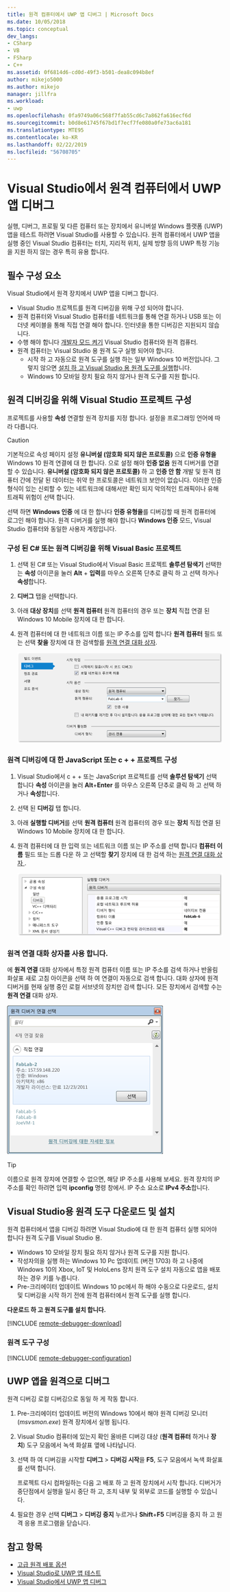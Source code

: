 ```yaml
---
title: 원격 컴퓨터에서 UWP 앱 디버그 | Microsoft Docs
ms.date: 10/05/2018
ms.topic: conceptual
dev_langs:
- CSharp
- VB
- FSharp
- C++
ms.assetid: 0f6814d6-cd0d-49f3-b501-dea8c094b8ef
author: mikejo5000
ms.author: mikejo
manager: jillfra
ms.workload:
- uwp
ms.openlocfilehash: 0fa9749a06c568f7fab55cd6c7a862fa616ecf6d
ms.sourcegitcommit: b0d8e61745f67bd1f7ecf7fe080a0fe73ac6a181
ms.translationtype: MTE95
ms.contentlocale: ko-KR
ms.lasthandoff: 02/22/2019
ms.locfileid: "56708705"
---
```

# <a name="debug-uwp-apps-on-remote-machines-from-visual-studio"></a>Visual Studio에서 원격 컴퓨터에서 UWP 앱 디버그

실행, 디버그, 프로필 및 다른 컴퓨터 또는 장치에서 유니버설 Windows 플랫폼 (UWP) 앱을 테스트 하려면 Visual Studio를 사용할 수 있습니다. 원격 컴퓨터에서 UWP 앱을 실행 중인 Visual Studio 컴퓨터는 터치, 지리적 위치, 실제 방향 등의 UWP 특정 기능을 지원 하지 않는 경우 특히 유용 합니다.

##  <a name="BKMK_Prerequisites"></a> 필수 구성 요소

Visual Studio에서 원격 장치에서 UWP 앱을 디버그 합니다.

- Visual Studio 프로젝트를 원격 디버깅을 위해 구성 되어야 합니다.
- 원격 컴퓨터와 Visual Studio 컴퓨터를 네트워크를 통해 연결 하거나 USB 또는 이더넷 케이블을 통해 직접 연결 해야 합니다. 인터넷을 통한 디버깅은 지원되지 않습니다.
- 수행 해야 합니다 [개발자 모드 켜기](/windows/uwp/get-started/enable-your-device-for-development) Visual Studio 컴퓨터와 원격 컴퓨터.
- 원격 컴퓨터는 Visual Studio 용 원격 도구 실행 되어야 합니다.
  - 시작 하 고 자동으로 원격 도구를 실행 하는 일부 Windows 10 버전입니다. 그렇지 않으면 [설치 하 고 Visual Studio 용 원격 도구를 실행](#BKMK_download)합니다.
  - Windows 10 모바일 장치 필요 하지 않거나 원격 도구를 지원 합니다.

##  <a name="BKMK_ConnectVS"></a> 원격 디버깅을 위해 Visual Studio 프로젝트 구성
<a name="BKMK_DirectConnect"></a> 프로젝트를 사용할 **속성** 연결할 원격 장치를 지정 합니다. 설정을 프로그래밍 언어에 따라 다릅니다.

> [!CAUTION]
> 기본적으로 속성 페이지 설정 **유니버설 (암호화 되지 않은 프로토콜)** 으로 **인증 유형을** Windows 10 원격 연결에 대 한 합니다. 으로 설정 해야 **인증 없음** 원격 디버거를 연결할 수 있습니다. **유니버설 (암호화 되지 않은 프로토콜)** 하 고 **인증 안 함** 개발 및 원격 컴퓨터 간에 전달 된 데이터는 취약 한 프로토콜은 네트워크 보안이 없습니다. 이러한 인증 형식이 있는 신뢰할 수 있는 네트워크에 대해서만 확인 되지 악의적인 트래픽이나 유해 트래픽 위험이 선택 합니다.
>
>선택 하면 **Windows 인증** 에 대 한 합니다 **인증 유형을**를 디버깅할 때 원격 컴퓨터에 로그인 해야 합니다. 원격 디버거를 실행 해야 합니다 **Windows 인증** 모드, Visual Studio 컴퓨터와 동일한 사용자 계정입니다.

###  <a name="BKMK_Choosing_the_remote_device_for_C__and_Visual_Basic_projects"></a> 구성 된 C# 또는 원격 디버깅을 위해 Visual Basic 프로젝트

1. 선택 된 C# 또는 Visual Studio에서 Visual Basic 프로젝트 **솔루션 탐색기** 선택한는 **속성** 아이콘을 눌러 **Alt** +  **입력**를 마우스 오른쪽 단추로 클릭 하 고 선택 하거나 **속성**합니다.

1.  **디버그** 탭을 선택합니다.

1.  아래 **대상 장치**를 선택 **원격 컴퓨터** 원격 컴퓨터의 경우 또는 **장치** 직접 연결 된 Windows 10 Mobile 장치에 대 한 합니다.

1.  원격 컴퓨터에 대 한 네트워크 이름 또는 IP 주소를 입력 합니다 **원격 컴퓨터** 필드 또는 선택 **찾을** 장치에 대 한 검색할를 [원격 연결 대화 상자](#remote-connections).

    ![원격 디버깅에 대 한 프로젝트 속성 관리](../debugger/media/vsrun_managed_projprop_remote.png "디버그 관리 되는 프로젝트 속성")

###  <a name="BKMK_Choosing_the_remote_device_for_JavaScript_and_C___projects"></a> 원격 디버깅에 대 한 JavaScript 또는 c + + 프로젝트 구성

1.  Visual Studio에서 c + + 또는 JavaScript 프로젝트를 선택 **솔루션 탐색기** 선택 합니다 **속성** 아이콘을 눌러 **Alt**+**Enter** 를 마우스 오른쪽 단추로 클릭 하 고 선택 하거나 **속성**합니다.

1.  선택 된 **디버깅** 탭 합니다.

3.  아래 **실행할 디버거**를 선택 **원격 컴퓨터** 원격 컴퓨터의 경우 또는 **장치** 직접 연결 된 Windows 10 Mobile 장치에 대 한 합니다.

1.  원격 컴퓨터에 대 한 입력 또는 네트워크 이름 또는 IP 주소를 선택 합니다 **컴퓨터 이름** 필드 또는 드롭 다운 하 고 선택할 **찾기** 장치에 대 한 검색 하는 [원격 연결 대화 상자 ](#remote-connections).

    ![원격 디버깅을 위해 c + + 프로젝트 속성](../debugger/media/vsrun_cpp_projprop_remote.png "c + + 디버깅 프로젝트 속성")

### <a name="remote-connections"></a> 원격 연결 대화 상자를 사용 합니다.

에 **원격 연결** 대화 상자에서 특정 원격 컴퓨터 이름 또는 IP 주소를 검색 하거나 반올림 화살표 새로 고침 아이콘을 선택 하 여 연결이 자동으로 검색 합니다. 대화 상자에 원격 디버거를 현재 실행 중인 로컬 서브넷의 장치만 검색 합니다. 모든 장치에서 검색할 수는 **원격 연결** 대화 상자.

 ![원격 연결 대화 상자](../debugger/media/vsrun_selectremotedebuggerdlg.png "원격 연결 대화 상자")

>[!TIP]
>이름으로 원격 장치에 연결할 수 없으면, 해당 IP 주소를 사용해 보세요. 원격 장치의 IP 주소를 확인 하려면 입력 **ipconfig** 명령 창에서. IP 주소 요소로 **IPv4 주소**합니다.

## <a name="BKMK_download"></a> Visual Studio용 원격 도구 다운로드 및 설치

원격 컴퓨터에서 앱을 디버깅 하려면 Visual Studio에 대 한 원격 컴퓨터 실행 되어야 합니다 원격 도구를 Visual Studio 용.

- Windows 10 모바일 장치 필요 하지 않거나 원격 도구를 지원 합니다.
- 작성자의을 실행 하는 Windows 10 Pc 업데이트 (버전 1703) 하 고 나중에 Windows 10의 Xbox, IoT 및 HoloLens 장치 원격 도구 설치 자동으로 앱을 배포 하는 경우 키를 누릅니다.
- Pre-크리에이터 업데이트 Windows 10 pc에서 하 해야 수동으로 다운로드, 설치 및 디버깅을 시작 하기 전에 원격 컴퓨터에서 원격 도구를 실행 합니다.

**다운로드 하 고 원격 도구를 설치 합니다.**

[!INCLUDE [remote-debugger-download](../debugger/includes/remote-debugger-download.md)]

### <a name="BKMK_setup"></a> 원격 도구 구성

[!INCLUDE [remote-debugger-configuration](../debugger/includes/remote-debugger-configuration.md)]

##  <a name="BKMK_RunRemoteDebug"></a> UWP 앱을 원격으로 디버그

원격 디버깅 로컬 디버깅으로 동일 하 게 작동 합니다.

1. Pre-크리에이터 업데이트 버전의 Windows 10에서 해야 원격 디버깅 모니터 (*msvsmon.exe*) 원격 장치에서 실행 됩니다.

1. Visual Studio 컴퓨터에 있는지 확인 올바른 디버깅 대상 (**원격 컴퓨터** 하거나 **장치**) 도구 모음에서 녹색 화살표 옆에 나타납니다.

1. 선택 하 여 디버깅을 시작할 **디버그** > **디버깅 시작**을 **F5**, 도구 모음에서 녹색 화살표를 선택 합니다.

   프로젝트 다시 컴파일하는 다음 고 배포 하 고 원격 장치에서 시작 합니다. 디버거가 중단점에서 실행을 일시 중단 하 고, 조치 내부 및 외부로 코드를 실행할 수 있습니다.

1. 필요한 경우 선택 **디버그** > **디버깅 중지** 누르거나 **Shift**+**F5** 디버깅을 중지 하 고 원격 응용 프로그램을 닫습니다.

## <a name="see-also"></a>참고 항목
- [고급 원격 배포 옵션](/windows/uwp/debug-test-perf/deploying-and-debugging-uwp-apps#advanced-remote-deployment-options)
- [Visual Studio로 UWP 앱 테스트](/visualstudio/test/create-and-run-unit-tests-for-a-store-app-in-visual-studio/)
- [Visual Studio에서 UWP 앱 디버그](debugging-windows-store-and-windows-universal-apps.md)
